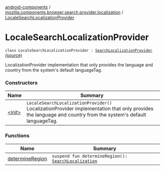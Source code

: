 [android-components](../../index.md) / [mozilla.components.browser.search.provider.localization](../index.md) / [LocaleSearchLocalizationProvider](./index.md)

# LocaleSearchLocalizationProvider

`class LocaleSearchLocalizationProvider : `[`SearchLocalizationProvider`](../-search-localization-provider/index.md) [(source)](https://github.com/mozilla-mobile/android-components/blob/master/components/browser/search/src/main/java/mozilla/components/browser/search/provider/localization/LocaleSearchLocalizationProvider.kt#L13)

LocalizationProvider implementation that only provides the language and country from the system's
default languageTag.

### Constructors

| Name | Summary |
|---|---|
| [&lt;init&gt;](-init-.md) | `LocaleSearchLocalizationProvider()`<br>LocalizationProvider implementation that only provides the language and country from the system's default languageTag. |

### Functions

| Name | Summary |
|---|---|
| [determineRegion](determine-region.md) | `suspend fun determineRegion(): `[`SearchLocalization`](../-search-localization/index.md) |
